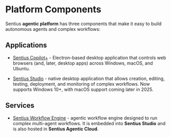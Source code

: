 # Platform Components

Sentius **agentic platform** has three components that make it easy to build autonomous agents and complex workflows:

## Applications
* [Sentius Copilot+](platform-components/applications/sentius-copilot-plus.md) - Electron-based desktop application that controls web browsers (and, later, desktop apps) across Windows, macOS, and Ubuntu.

* [Sentius Studio](platform-components/applications/sentius-studio.md) - native desktop application that allows creation, editing, testing, deployment, and monitoring of complex workflows. Now supports Windows 10+, with macOS support coming later in 2025.

## Services
* [Sentius Workflow Engine](platform-components/services/workflow-engine.md) - agentic workflow engine designed to run complex multi-agent workflows. It is embedded into **Sentius Studio** and is also hosted in **Sentius Agentic Cloud**.
